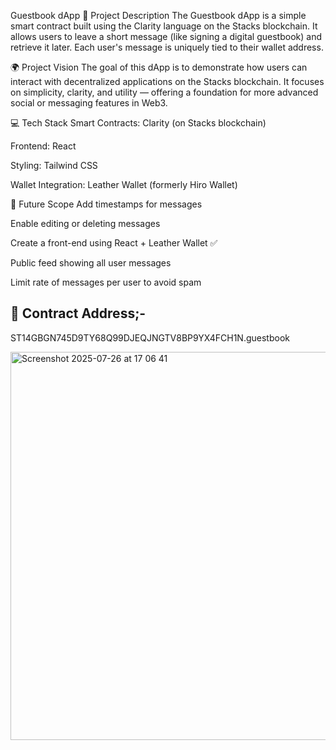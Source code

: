 Guestbook dApp
📌 Project Description
The Guestbook dApp is a simple smart contract built using the Clarity language on the Stacks blockchain. It allows users to leave a short message (like signing a digital guestbook) and retrieve it later. Each user's message is uniquely tied to their wallet address.

🌍 Project Vision
The goal of this dApp is to demonstrate how users can interact with decentralized applications on the Stacks blockchain. It focuses on simplicity, clarity, and utility — offering a foundation for more advanced social or messaging features in Web3.

💻 Tech Stack
Smart Contracts: Clarity (on Stacks blockchain)

Frontend: React

Styling: Tailwind CSS

Wallet Integration: Leather Wallet (formerly Hiro Wallet)

🚀 Future Scope
Add timestamps for messages

Enable editing or deleting messages

Create a front-end using React + Leather Wallet ✅

Public feed showing all user messages

Limit rate of messages per user to avoid spam

## 📝 Contract Address;-
ST14GBGN745D9TY68Q99DJEQJNGTV8BP9YX4FCH1N.guestbook

<img width="1278" height="621" alt="Screenshot 2025-07-26 at 17 06 41" src="https://github.com/user-attachments/assets/3830b40c-3d20-4b5a-b5b1-c6c073a00fde" />

